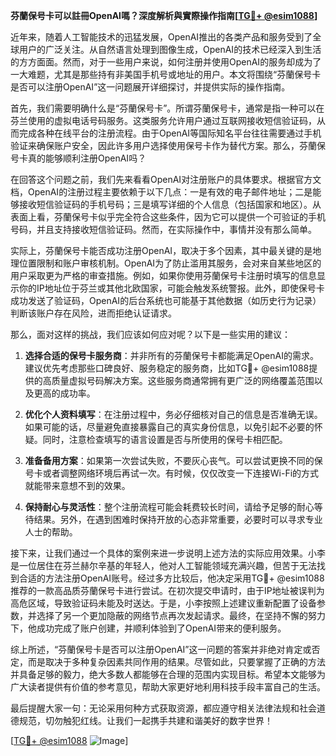 **芬蘭保号卡可以註冊OpenAI嗎？深度解析與實際操作指南[[TG💪+ @esim1088](https://t.me/s/esim1088)]**

近年来，随着人工智能技术的迅猛发展，OpenAI推出的各类产品和服务受到了全球用户的广泛关注。从自然语言处理到图像生成，OpenAI的技术已经深入到生活的方方面面。然而，对于一些用户来说，如何注册并使用OpenAI的服务却成为了一大难题，尤其是那些持有非美国手机号或地址的用户。本文将围绕“芬蘭保号卡是否可以注册OpenAI”这一问题展开详细探讨，并提供实际的操作指南。

首先，我们需要明确什么是“芬蘭保号卡”。所谓芬蘭保号卡，通常是指一种可以在芬兰使用的虚拟电话号码服务。这类服务允许用户通过互联网接收短信验证码，从而完成各种在线平台的注册流程。由于OpenAI等国际知名平台往往需要通过手机验证来确保账户安全，因此许多用户选择使用保号卡作为替代方案。那么，芬蘭保号卡真的能够顺利注册OpenAI吗？

在回答这个问题之前，我们先来看看OpenAI对注册账户的具体要求。根据官方文档，OpenAI的注册过程主要依赖于以下几点：一是有效的电子邮件地址；二是能够接收短信验证码的手机号码；三是填写详细的个人信息（包括国家和地区）。从表面上看，芬蘭保号卡似乎完全符合这些条件，因为它可以提供一个可验证的手机号码，并且支持接收短信验证码。然而，在实际操作中，事情并没有那么简单。

实际上，芬蘭保号卡能否成功注册OpenAI，取决于多个因素，其中最关键的是地理位置限制和账户审核机制。OpenAI为了防止滥用其服务，会对来自某些地区的用户采取更为严格的审查措施。例如，如果你使用芬蘭保号卡注册时填写的信息显示你的IP地址位于芬兰或其他北欧国家，可能会触发系统警报。此外，即使保号卡成功发送了验证码，OpenAI的后台系统也可能基于其他数据（如历史行为记录）判断该账户存在风险，进而拒绝认证请求。

那么，面对这样的挑战，我们应该如何应对呢？以下是一些实用的建议：

1. **选择合适的保号卡服务商**：并非所有的芬蘭保号卡都能满足OpenAI的需求。建议优先考虑那些口碑良好、服务稳定的服务商，比如TG💪+ @esim1088提供的高质量虚拟号码解决方案。这些服务商通常拥有更广泛的网络覆盖范围以及更高的成功率。

2. **优化个人资料填写**：在注册过程中，务必仔细核对自己的信息是否准确无误。如果可能的话，尽量避免直接暴露自己的真实身份信息，以免引起不必要的怀疑。同时，注意检查填写的语言设置是否与所使用的保号卡相匹配。

3. **准备备用方案**：如果第一次尝试失败，不要灰心丧气。可以尝试更换不同的保号卡或者调整网络环境后再试一次。有时候，仅仅改变一下连接Wi-Fi的方式就能带来意想不到的效果。

4. **保持耐心与灵活性**：整个注册流程可能会耗费较长时间，请给予足够的耐心等待结果。另外，在遇到困难时保持开放的心态非常重要，必要时可以寻求专业人士的帮助。

接下来，让我们通过一个具体的案例来进一步说明上述方法的实际应用效果。小李是一位居住在芬兰赫尔辛基的年轻人，他对人工智能领域充满兴趣，但苦于无法找到合适的方法注册OpenAI账号。经过多方比较后，他决定采用TG💪+ @esim1088推荐的一款高品质芬蘭保号卡进行尝试。在初次提交申请时，由于IP地址被误判为高危区域，导致验证码未能及时送达。于是，小李按照上述建议重新配置了设备参数，并选择了另一个更加隐蔽的网络节点再次发起请求。最终，在坚持不懈的努力下，他成功完成了账户创建，并顺利体验到了OpenAI带来的便利服务。

综上所述，“芬蘭保号卡是否可以注册OpenAI”这一问题的答案并非绝对肯定或否定，而是取决于多种复杂因素共同作用的结果。尽管如此，只要掌握了正确的方法并具备足够的毅力，绝大多数人都能够在合理的范围内实现目标。希望本文能够为广大读者提供有价值的参考意见，帮助大家更好地利用科技手段丰富自己的生活。

最后提醒大家一句：无论采用何种方式获取资源，都应遵守相关法律法规和社会道德规范，切勿触犯红线。让我们一起携手共建和谐美好的数字世界！

[[TG💪+ @esim1088](https://t.me/s/esim1088) ![Image](https://i.postimg.cc/4NQfJmqS/Snipaste-2025-05-13-00-14-12.png)]